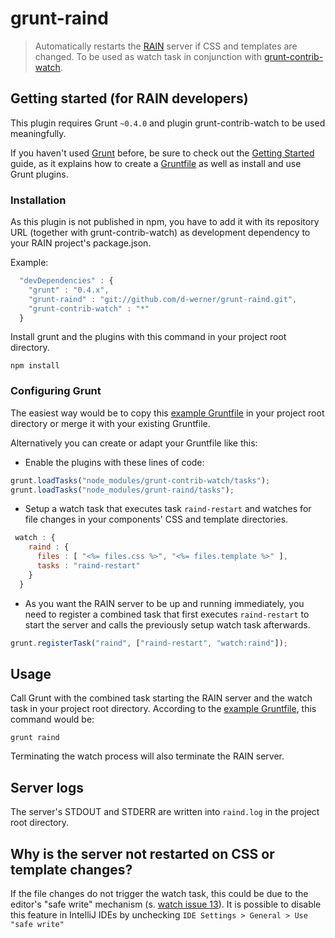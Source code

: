 grunt-raind
===================

> Automatically restarts the [RAIN](https://github.com/rainjs/rainjs) server if CSS and templates are changed.
> To be used as watch task in conjunction with [grunt-contrib-watch](https://github.com/gruntjs/grunt-contrib-watch).

## Getting started (for RAIN developers)
This plugin requires Grunt `~0.4.0` and plugin grunt-contrib-watch to be used meaningfully.

If you haven't used [Grunt](http://gruntjs.com/) before, be sure to check out the [Getting Started](http://gruntjs.com/getting-started) guide, as it explains how to create a [Gruntfile](http://gruntjs.com/sample-gruntfile) as well as install and use Grunt plugins.

### Installation
As this plugin is not published in npm, you have to add it with its repository URL (together with grunt-contrib-watch) as development dependency to your RAIN project's package.json.

Example:
```js
  "devDependencies" : {
    "grunt" : "0.4.x",
    "grunt-raind" : "git://github.com/d-werner/grunt-raind.git",
    "grunt-contrib-watch" : "*"
  }
```

Install grunt and the plugins with this command in your project root directory.

```shell
npm install
```

### Configuring Grunt

The easiest way would be to copy this [example Gruntfile](https://github.com/d-werner/grunt-raind/blob/master/watch_example/Gruntfile.js) in your project root directory or merge it with your existing Gruntfile.

Alternatively you can create or adapt your Gruntfile like this:

* Enable the plugins with these lines of code:

```js
grunt.loadTasks("node_modules/grunt-contrib-watch/tasks");
grunt.loadTasks("node_modules/grunt-raind/tasks");
```

* Setup a watch task that executes task `raind-restart` and watches for file changes in your components' CSS and template directories.

```js
 watch : {
    raind : {
      files : [ "<%= files.css %>", "<%= files.template %>" ],
      tasks : "raind-restart"
    }
  }
```
* As you want the RAIN server to be up and running immediately, you need to register a combined task that first executes `raind-restart` to start the server and calls the previously setup watch task afterwards.

```js
grunt.registerTask("raind", ["raind-restart", "watch:raind"]);
```


## Usage

Call Grunt with the combined task starting the RAIN server and the watch task in your project root directory.
According to the [example Gruntfile](https://github.com/d-werner/grunt-raind/blob/master/watch_example/Gruntfile.js), this command would be:

```shell
grunt raind
```

Terminating the watch process will also terminate the RAIN server.

## Server logs

The server's STDOUT and STDERR are written into `raind.log` in the project root directory.

## Why is the server not restarted on CSS or template changes?

If the file changes do not trigger the watch task, this could be due to the editor's "safe write" mechanism (s. [watch issue 13](https://github.com/gruntjs/grunt-contrib-watch/issues/13#issuecomment-11179084)).
It is possible to disable this feature in IntelliJ IDEs by unchecking `IDE Settings > General > Use "safe write"`

